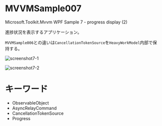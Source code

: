 # MVVMSample007
Microsoft.Toolkit.Mvvm WPF Sample 7 - progress display (2)

進捗状況を表示するアプリケーション。

`MVVMSample006`との違いは`CancellationTokenSource`を`HeavyWorkModel`内部で保持する。

![screenshot7-1](https://user-images.githubusercontent.com/81235941/116968996-7fbaa900-acf0-11eb-961a-5445109457d8.png)

![screenshot7-2](https://user-images.githubusercontent.com/81235941/116969003-81846c80-acf0-11eb-9ede-5e6bcfa7ca77.png)

# キーワード

* ObservableObject
* AsyncRelayCommand
* CancellationTokenSource
* Progress

